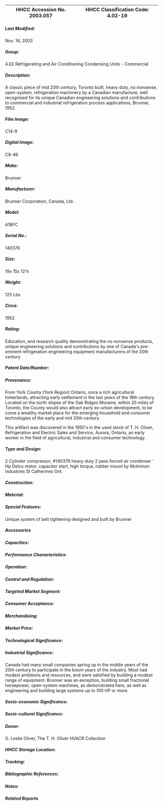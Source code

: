 | **HHCC Accession No. 2003.057** |**HHCC Classification Code:  4.02-19**|
| ----------- | ----------- |

##### Last Modified:
Nov. 14, 2003

##### Group:
4.02 Refrigerating and Air Conditioning Condensing Units - Commercial

##### Description:
A classic piece of mid 20th century, Toronto built, heavy duty, no nonsense, open-system, refrigeration machinery by a Canadian manufacture, well recognised for its unique Canadian engineering solutions and contributions to commercial and industrial refrigeration process applications, Brunner, 1952.

##### Film Image:
C14-9

##### Digital Image:
C8-46

##### Make:
Brunner

##### Manufacturer:
Brunner Corporation, Canada, Ltd.

##### Model:
A18FC

##### Serial No.:
140376

##### Size:
19x 15x 12'h

##### Weight:
125 Lbs

##### Circa:
1952

##### Rating:
Education, and research quality demonstrating the no nonsense products, unique engineering solutions and contributions by one of Canada's pre-eminent refrigeration engineering equipment manufacturers of the 20th century

##### Patent Date/Number:


##### Provenance:
From York County (York Region) Ontario, once a rich agricultural hinterlands, attracting early settlement in the last years of the 18th century. Located on the north slopes of the Oak Ridges Moraine, within 20 miles of Toronto, the County would also attract early ex-urban development, to be come a wealthy market place for the emerging household and consumer technologies of the early and mid 20th century. 

This artifact was discovered in the 1950's in the used stock of T. H. Oliver, Refrigeration and Electric Sales and Service, Aurora, Ontario, an early worker in the field of agricultural, industrial and consumer technology.

##### Type and Design:
2 Cylinder compressor, #140376
heavy duty 2 pass forced air condenser
' Hp Delco motor, capacitor start, high torque, rubber mount by Mckinnon Industries St Catherines Ont.

##### Construction:


##### Material:


##### Special Features:
Unique system of belt tightening designed and built by Brunner

##### Accessories


##### Capacities:


##### Performance Characteristics:


##### Operation:


##### Control and Regulation:


##### Targeted Market Segment:


##### Consumer Acceptance:


##### Merchandising:


##### Market Price:


##### Technological Significance:


##### Industrial Significance:
Canada had many small companies spring up in the middle years of the 20th century to participate in the boom years of the industry. Most had modest ambitions and resources, and were satisfied by building a modest range of equipment. Brunner was an exception, building small fractional horsepower, open-system machines, as demonstrated here, as well as engineering and building large systems up to 100 HP or more.

##### Socio-economic Significance:


##### Socio-cultural Significance:


##### Donor:
G. Leslie Oliver, The T. H. Oliver HVACR Collection

##### HHCC Storage Location:


##### Tracking:


##### Bibliographic References:


##### Notes:


##### Related Reports

